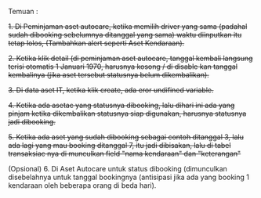 Temuan :

<strike>1. Di Peminjaman aset autocare, ketika memilih driver yang sama (padahal sudah dibooking sebelumnya ditanggal yang sama) waktu diinputkan itu tetap lolos, (Tambahkan alert seperti Aset Kendaraan).</strike>


<strike>2. Ketika klik detail (di peminjaman aset autocare, tanggal kembali langsung terisi otomatis 1 Januari 1970, harusnya kosong / di disable kan tanggal kembalinya (jika aset tersebut statusnya belum dikembalikan).</strike>


<strike>3. Di data aset IT, ketika klik create, ada eror undifined variable.</strike>


<strike>4. Ketika ada asetac yang statusnya dibooking, lalu dihari ini ada yang pinjam ketika dikembalikan statusnya siap digunakan, harusnya statusnya jadi dibooking.</strike>


<strike>5. Ketika ada aset yang sudah dibooking sebagai contoh ditanggal 3, lalu ada lagi yang mau booking ditanggal 7, itu jadi dibisakan, lalu di tabel transaksiac nya di munculkan field "nama kendaraan" dan "keterangan"</strike>

(Opsional)
6. Di Aset Autocare untuk status dibooking (dimunculkan disebelahnya untuk tanggal bookingnya (antisipasi jika ada yang booking 1 kendaraan oleh beberapa orang di beda hari). 
